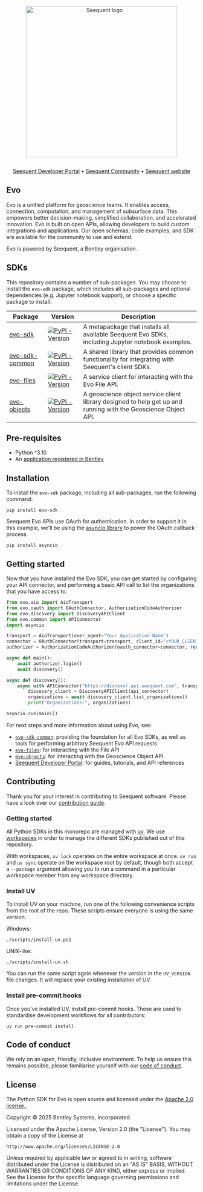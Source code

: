 <p align="center"><a href="https://seequent.com" target="_blank"><picture><source media="(prefers-color-scheme: dark)" srcset="https://developer.seequent.com/img/seequent-logo-dark.svg" alt="Seequent logo" width="400" /><img src="https://developer.seequent.com/img/seequent-logo.svg" alt="Seequent logo" width="400" /></picture></a></p>
<p align="center">
    <a href="https://github.com/SeequentEvo/evo-python-sdk/actions/workflows/run-all-tests.yaml"><img src="https://github.com/SeequentEvo/evo-python-sdk/actions/workflows/run-all-tests.yaml/badge.svg" alt="" /></a>
</p>
<p align="center">
    <a href="https://developer.seequent.com/" target="_blank">Seequent Developer Portal</a>
    &bull; <a href="https://community.seequent.com/group/19-evo" target="_blank">Seequent Community</a>
    &bull; <a href="https://seequent.com" target="_blank">Seequent website</a>
</p>

## Evo

Evo is a unified platform for geoscience teams. It enables access, connection, computation, and management of subsurface data. This empowers better decision-making, simplified collaboration, and accelerated innovation. Evo is built on open APIs, allowing developers to build custom integrations and applications. Our open schemas, code examples, and SDK are available for the community to use and extend. 

Evo is powered by Seequent, a Bentley organisation.

## SDKs

This repository contains a number of sub-packages. You may choose to install the `evo-sdk` package, which includes all
sub-packages and optional dependencies (e.g. Jupyter notebook support), or choose a specific package to install:

| Package | Version | Description |
| --- | --- | --- |
| [evo-sdk](README.md) | <a href="https://pypi.org/project/evo-sdk/"><img alt="PyPI - Version" src="https://img.shields.io/pypi/v/evo-sdk" /></a> | A metapackage that installs all available Seequent Evo SDKs, including Jupyter notebook examples. |
| [evo-sdk-common](packages/evo-sdk-common/README.md) | <a href="https://pypi.org/project/evo-sdk-common/"><img alt="PyPI - Version" src="https://img.shields.io/pypi/v/evo-sdk-common" /></a> | A shared library that provides common functionality for integrating with Seequent's client SDKs. |
| [evo-files](packages/evo-files/README.md) | <a href="https://pypi.org/project/evo-files/"><img alt="PyPI - Version" src="https://img.shields.io/pypi/v/evo-files" /></a> | A service client for interacting with the Evo File API. |
| [evo-objects](packages/evo-objects/README.md) | <a href="https://pypi.org/project/evo-objects/"><img alt="PyPI - Version" src="https://img.shields.io/pypi/v/evo-objects" /></a> | A geoscience object service client library designed to help get up and running with the Geoscience Object API. |

## Pre-requisites

* Python ^3.10
* An [application registered in Bentley](https://developer.bentley.com/register/?product=seequent-evo)

## Installation

To install the `evo-sdk` package, including all sub-packages, run the following command:

```shell
pip install evo-sdk
```

Seequent Evo APIs use OAuth for authentication. In order to support it in this example, we'll be using the
[asyncio library](https://pypi.org/project/asyncio/) to power the OAuth callback process.

```shell
pip install asyncio
```

## Getting started

Now that you have installed the Evo SDK, you can get started by configuring your API connector, and performing a
basic API call to list the organizations that you have access to:

```python
from evo.aio import AioTransport
from evo.oauth import OAuthConnector, AuthorizationCodeAuthorizer
from evo.discovery import DiscoveryAPIClient
from evo.common import APIConnector
import asyncio

transport = AioTransport(user_agent="Your Application Name")
connector = OAuthConnector(transport=transport, client_id="<YOUR_CLIENT_ID>")
authorizer = AuthorizationCodeAuthorizer(oauth_connector=connector, redirect_url="http://localhost:3000/signin-callback")

async def main():
    await authorizer.login()
    await discovery()

async def discovery():
    async with APIConnector("https://discover.api.seequent.com", transport, authorizer) as api_connector:
        discovery_client = DiscoveryAPIClient(api_connector)
        organizations = await discovery_client.list_organizations()
        print("Organizations:", organizations)

asyncio.run(main())
```

For next steps and more information about using Evo, see:
* [`evo-sdk-common`](packages/evo-sdk-common/README.md): providing the foundation for all Evo SDKs, as well as tools
  for performing arbitrary Seequent Evo API requests
* [`evo-files`](packages/evo-files/README.md): for interacting with the File API
* [`evo-objects`](packages/evo-objects/README.md): for interacting with the Geoscience Object API
* [Seequent Developer Portal](https://developer.seequent.com/docs/guides/getting-started/quick-start-guide): for guides,
  tutorials, and API references

## Contributing

Thank you for your interest in contributing to Seequent software. Please have a look over our [contribution guide](./CONTRIBUTING.md).

### Getting started

All Python SDKs in this monorepo are managed with [uv](https://docs.astral.sh/uv/). 
We use [workspaces](https://docs.astral.sh/uv/concepts/projects/workspaces/) in order to manage the different SDKs
published out of this repository. 

With workspaces, `uv lock` operates on the entire workspace at once. `uv run` and `uv sync` operate on the workspace root by default, though both accept a `--package` argument allowing you to run a command in a particular workspace member from any workspace directory.

### Install UV

To install UV on your machine, run one of the following convenience scripts from the root of the repo. These scripts ensure everyone is using the same version.

Windows:
```shell
./scripts/install-uv.ps1
```

UNIX-like:
```shell
./scripts/install-uv.sh
```
You can run the same script again whenever the version in the `UV_VERSION` file changes. It will replace your existing installation of UV.

### Install pre-commit hooks

Once you've installed UV, install pre-commit hooks. These are used to standardise development workflows for all contributors:

```shell
uv run pre-commit install
```

## Code of conduct

We rely on an open, friendly, inclusive environment. To help us ensure this remains possible, please familiarise yourself with our [code of conduct](./CODE_OF_CONDUCT.md).

## License

The Python SDK for Evo is open source and licensed under the [Apache 2.0 license.](./LICENSE.md).

Copyright © 2025 Bentley Systems, Incorporated.

Licensed under the Apache License, Version 2.0 (the "License").
You may obtain a copy of the License at

    http://www.apache.org/licenses/LICENSE-2.0

Unless required by applicable law or agreed to in writing, software
distributed under the License is distributed on an "AS IS" BASIS,
WITHOUT WARRANTIES OR CONDITIONS OF ANY KIND, either express or implied.
See the License for the specific language governing permissions and
limitations under the License.
